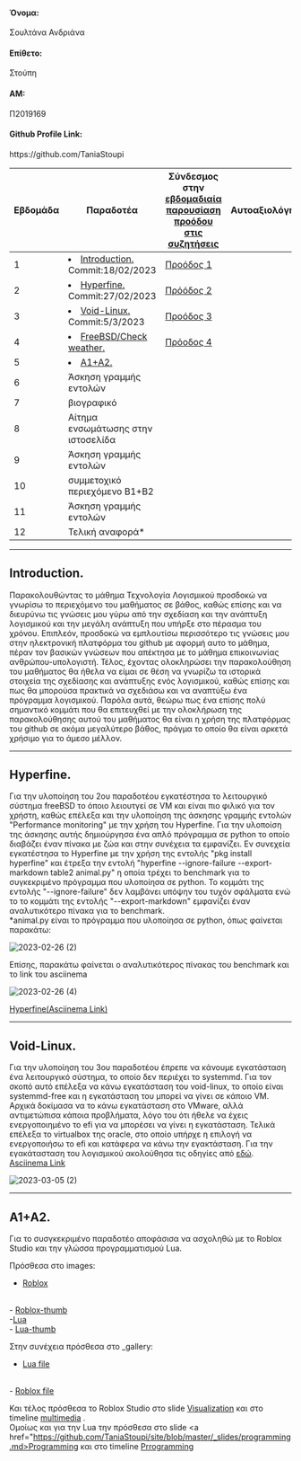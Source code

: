 <h4>Όνομα:</h4> Σουλτάνα Ανδριάνα
<h4>Επίθετο:</h4>Στούπη
<h4>ΑΜ:</h4> Π2019169
<h4>Github Profile Link:</h4> https://github.com/TaniaStoupi


| Εβδομάδα | Παραδοτέα | Σύνδεσμος στην [εβδομαδιαία παρουσίαση προόδου στις συζητήσεις](https://github.com/courses-ionio/help/discussions/categories/show-and-tell) | Αυτοαξιολόγηση|
| --- | --- | --- | --- |
| 1 | <li><a href="#Introduction."><span class="toctext">Introduction.</span></a> Commit:18/02/2023 |<a href="https://github.com/courses-ionio/sw/discussions/1186">Προόδος 1</a>| |
| 2 | <li><a href="#Hyperfine."><span class="toctext">Hyperfine.</span></a> Commit:27/02/2023|<a href="https://github.com/courses-ionio/sw/discussions/1296">Πρόόδος 2</a> | | 
| 3 | <li><a href="#Void-Linux."><span class="toctext">Void-Linux.</span></a> Commit:5/3/2023|<a href="https://github.com/courses-ionio/sw/discussions/1354">Προόδος 3</a> | |
| 4 | <li><a href="#FreeBSD/Check weather."><span class="toctext">FreeBSD/Check weather.</span></a> |<a href="https://github.com/courses-ionio/help/discussions/430">Πρόοδος 4</a> | |
| 5 |<li><a href="#A1+A2."><span class="toctext">A1+A2.</span></a>| | |
| 6 | Άσκηση γραμμής εντολών | | |
| 7 | βιογραφικό | | |
| 8 | Αίτημα ενσωμάτωσης στην ιστοσελίδα | | |
| 9 | Άσκηση γραμμής εντολών | | |
| 10 | συμμετοχικό περιεχόμενο B1+B2 | | |
| 11 | Άσκηση γραμμής εντολών | | |
| 12 | Τελική αναφορά* | | |


  
 <hr></hr>
 <h2><span id="Introduction.">Introduction.</span></h2> 
 Παρακολουθώντας το μάθημα Τεχνολογία Λογισμικού προσδοκώ να γνωρίσω το περιεχόμενο του μαθήματος σε βάθος, καθώς επίσης και να διευρύνω τις γνώσεις μου γύρω από την σχεδίαση και την ανάπτυξη λογισμικού και την μεγάλη ανάπτυξη που υπήρξε στο πέρασμα του χρόνου. Επιπλεόν, προσδοκώ να εμπλουτίσω περισσότερο τις γνώσεις μου στην ηλεκτρονική πλατφόρμα του github με αφορμή αυτο το μάθημα, πέραν τον βασικών γνώσεων που απέκτησα με το μάθημα επικοινωνίας ανθρώπου-υπολογιστή. Τέλος, έχοντας ολοκληρώσει την παρακολούθηση του μαθήματος θα ήθελα να είμαι σε θέση να γνωρίζω τα ιστορικά στοιχεία της σχεδίασης και ανάπτυξης ενός λογισμικού, καθώς επίσης και πως θα μπορούσα πρακτικά να σχεδιάσω και να αναπτύξω ένα πρόγραμμα λογισμικού. Παρόλα αυτά, θεώρω πως ένα επίσης πολύ σημαντικό κομμάτι που θα επιτευχθεί με την ολοκλήρωση της παρακολούθησης αυτού του μαθήματος θα είναι η χρήση της πλατφόρμας του github σε ακόμα μεγαλύτερο βάθος, πράγμα το οποίο θα είναι αρκετά χρήσιμο για το άμεσο μέλλον.
 <hr></hr>
<h2><span id="Hyperfine.">Hyperfine.</span></h2>
  Για την υλοποίηση του 2ου παραδοτέου εγκατέστησα το λειτουργικό σύστημα freeBSD το όποιο λειουτγεί σε VM και είναι πιο φιλικό για τον χρήστη, καθώς επέλεξα και την υλοποίηση της άσκησης γραμμής εντολών "Performance monitoring" με την χρήση του Hyperfine. Για την υλοποίση της άσκησης αυτής δημιούργησα ένα απλό πρόγραμμα σε python το οποίο διαβάζει έναν πίνακα με ζώα και στην συνέχεια τα εμφανίζει. Εν συνεχεία εγκατέστησα το Hyperfine με την χρήση της εντολής "pkg install hyperfine" και έτρεξα την εντολή "hyperfine --ignore-failure --export-markdown table2 animal.py" η οποία τρέχει το benchmark για το συγκεκριμένο πρόγραμμα που υλοποίησα σε python. Το κομμάτι της εντολής "--ignore-failure" δεν λαμβάνει υπόψην του τυχόν σφάλματα ενώ το το κομμάτι της εντολής "--export-markdown" εμφανίζει έναν αναλυτικότερο πίνακα για το benchmark. <br>
  *animal.py είναι το πρόγραμμα που υλοποίησα σε python, όπως φαίνεται παρακάτω:
  
  ![2023-02-26 (2)](https://user-images.githubusercontent.com/72350589/221441006-a43d137d-8be6-44ba-97d4-e370a9942024.png)
  
  Επίσης, παρακάτω φαίνεται ο αναλυτικότερος πίνακας του benchmark και το link του asciinema 
  
  ![2023-02-26 (4)](https://user-images.githubusercontent.com/72350589/221441060-a173a537-271d-4f12-9a6d-6854358b5e66.png)
  
  <a href="https://asciinema.org/a/563142">Hyperfine(Asciinema Link)</a>
  
  <hr></hr>
  
  <h2><span id="Void-Linux.">Void-Linux.</span></h2>
  
  
  Για την υλοποίηση του 3ου παραδοτέου έπρεπε να κάνουμε εγκατάσταση ένα λειτουργικό σύστημα, το οποίο δεν περιέχει το systemmd. Για τον σκοπό αυτό επέλεξα να κάνω εγκατάσταση του void-linux, το οποίο είναι systemmd-free και η εγκατάσταση του μπορεί να γίνει σε κάποιο VM. Αρχικά δοκίμασα να το κάνω εγκατάσταση στο VMware, αλλά αντιμετώπισα κάποια προβλήματα, λόγο του ότι ήθελε να έχεις ενεργοποιημένο το efi για να μπορέσει να γίνει η εγκατάσταση. Τελικά επέλεξα το virtualbox της oracle, στο οποίο υπήρχε η επιλογή να ενεργοποιήσω το efi και κατάφερα να κάνω την εγακτάσταση.
    Για την εγακάτασταση του λογισμικού ακολούθησα τις οδηγίες από <a href="https://linuxiac.com/void-linux-installation/">εδώ</a>. <br>
    <a href="https://asciinema.org/a/564950">Asciinema Link</a> 
    
    
   ![2023-03-05 (2)](https://user-images.githubusercontent.com/72350589/222990145-e5883d72-fafb-4ce8-bd31-9b9640b759ac.png)
    
    
   <hr></hr>
   
   <h2><span id="A1+A2.">A1+A2.</span></h2>
   
   
   Για το συσγκεκριμένο παραδοτέο αποφάσισα να ασχοληθώ με το Roblox Studio και την γλώσσα προγραμματισμού Lua.
   
   Πρόσθεσα στο images: <br>
   - <a href ="https://github.com/TaniaStoupi/images/blob/master/Roblox.jpeg">Roblox</a>
   <br>
   - <a href="https://github.com/TaniaStoupi/images/blob/master/Roblox-thumb.jpg">Roblox-thumb</a>
   <br>
   -<a href="https://github.com/TaniaStoupi/images/blob/master/lua.jpg">Lua</a>
   <br>
   - <a href="https://github.com/TaniaStoupi/images/blob/master/lua-thumb.jpg">Lua-thumb</a>
   <br>
   
   Στην συνέχεια πρόσθεσα στο _gallery: <br>
   - <a href="https://github.com/TaniaStoupi/_gallery/blob/master/Lua.md">Lua file</a>
   <br>
   - <a href="https://github.com/TaniaStoupi/_gallery/blob/master/Roblox.md"> Roblox file</a>
   <br>
   
   Και τέλος πρόσθεσα το Roblox Studio στο slide <a href ="https://github.com/TaniaStoupi/site/blob/master/_slides/visualization.md">Visualization</a> και στο timeline <a href="https://github.com/TaniaStoupi/site/blob/master/_timeline/multimedia.md">multimedia</a> . <br>
   Ομοίως και για την Lua την πρόσθεσα στο slide <a href="https://github.com/TaniaStoupi/site/blob/master/_slides/programming.md>Programming</a> και στο timeline <a href="https://github.com/TaniaStoupi/site/blob/master/_timeline/programming.md">Prrogramming</a>
   
  
  
  
  
